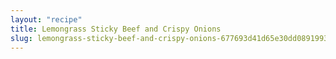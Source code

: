 ```yaml
---
layout: "recipe"
title: Lemongrass Sticky Beef and Crispy Onions
slug: lemongrass-sticky-beef-and-crispy-onions-677693d41d65e30dd0891993
---
```

